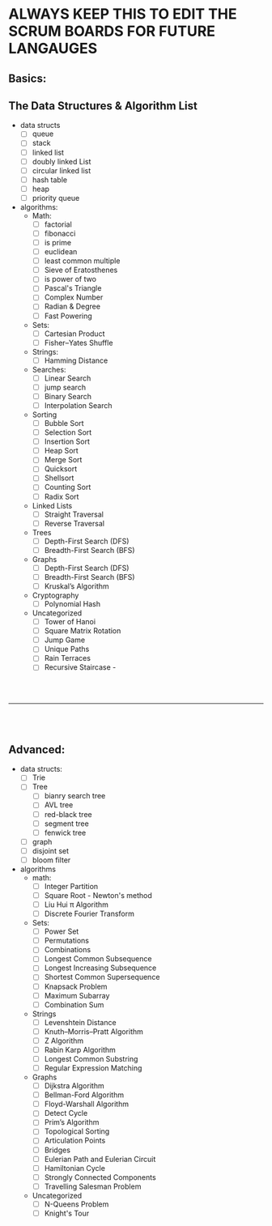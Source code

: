 # ALWAYS KEEP THIS TO EDIT THE SCRUM BOARDS FOR FUTURE LANGAUGES

## Basics:

## The Data Structures & Algorithm List

- data structs
  - [ ] queue
  - [ ] stack
  - [ ] linked list
  - [ ] doubly linked List
  - [ ] circular linked list
  - [ ] hash table
  - [ ] heap
  - [ ] priority queue

- algorithms:
  - Math:
    - [ ] factorial
    - [ ] fibonacci
    - [ ] is prime
    - [ ] euclidean
    - [ ] least common multiple
    - [ ] Sieve of Eratosthenes
    - [ ] is power of two
    - [ ] Pascal's Triangle
    - [ ] Complex Number
    - [ ] Radian & Degree
    - [ ] Fast Powering
  - Sets:
    - [ ] Cartesian Product
    - [ ] Fisher–Yates Shuffle
  - Strings:
    - [ ] Hamming Distance
  - Searches:
    - [ ] Linear Search
    - [ ] jump search
    - [ ] Binary Search
    - [ ] Interpolation Search
  - Sorting
    - [ ] Bubble Sort
    - [ ] Selection Sort
    - [ ] Insertion Sort
    - [ ] Heap Sort
    - [ ] Merge Sort
    - [ ] Quicksort
    - [ ] Shellsort
    - [ ] Counting Sort
    - [ ] Radix Sort
  - Linked Lists
    - [ ] Straight Traversal
    - [ ] Reverse Traversal
  - Trees
    - [ ] Depth-First Search (DFS)
    - [ ] Breadth-First Search (BFS)
  - Graphs
    - [ ] Depth-First Search (DFS)
    - [ ] Breadth-First Search (BFS)
    - [ ] Kruskal’s Algorithm
  - Cryptography
    - [ ] Polynomial Hash
  - Uncategorized
    - [ ] Tower of Hanoi
    - [ ] Square Matrix Rotation
    - [ ] Jump Game
    - [ ] Unique Paths
    - [ ] Rain Terraces
    - [ ] Recursive Staircase -

<br>
<br>

---

<br>
<br>

## Advanced:

- data structs:
  - [ ] Trie
  - [ ] Tree
    - [ ] bianry search tree
    - [ ] AVL tree
    - [ ] red-black tree
    - [ ] segment tree
    - [ ] fenwick tree
  - [ ] graph
  - [ ] disjoint set
  - [ ] bloom filter

- algorithms
  - math:
    - [ ] Integer Partition
    - [ ] Square Root - Newton's method
    - [ ] Liu Hui π Algorithm
    - [ ] Discrete Fourier Transform
  - Sets:
    - [ ] Power Set
    - [ ] Permutations
    - [ ] Combinations
    - [ ] Longest Common Subsequence
    - [ ] Longest Increasing Subsequence
    - [ ] Shortest Common Supersequence
    - [ ] Knapsack Problem
    - [ ] Maximum Subarray
    - [ ] Combination Sum
  - Strings
    - [ ] Levenshtein Distance
    - [ ] Knuth–Morris–Pratt Algorithm
    - [ ] Z Algorithm
    - [ ] Rabin Karp Algorithm
    - [ ] Longest Common Substring
    - [ ] Regular Expression Matching
  - Graphs
    - [ ] Dijkstra Algorithm
    - [ ] Bellman-Ford Algorithm
    - [ ] Floyd-Warshall Algorithm
    - [ ] Detect Cycle
    - [ ] Prim’s Algorithm
    - [ ] Topological Sorting
    - [ ] Articulation Points
    - [ ] Bridges
    - [ ] Eulerian Path and Eulerian Circuit
    - [ ] Hamiltonian Cycle
    - [ ] Strongly Connected Components
    - [ ] Travelling Salesman Problem
  - Uncategorized
    - [ ] N-Queens Problem
    - [ ] Knight's Tour
